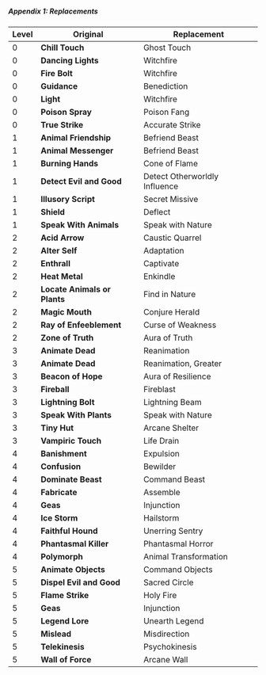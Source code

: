 ##### Appendix 1: Replacements

|Level	|Original	|Replacement|
|---|---|---|
|0	|**Chill Touch**	|Ghost Touch|
|0	|**Dancing Lights**	|Witchfire|
|0	|**Fire Bolt**	|Witchfire|
|0	|**Guidance**	|Benediction|
|0	|**Light**	|Witchfire|
|0	|**Poison Spray**	|Poison Fang|
|0	|**True Strike**	|Accurate Strike|
|1	|**Animal Friendship**	|Befriend Beast|
|1	|**Animal Messenger**	|Befriend Beast|
|1	|**Burning Hands**	|Cone of Flame|
|1	|**Detect Evil and Good**	|Detect Otherworldly Influence|
|1	|**Illusory Script**	|Secret Missive|
|1	|**Shield**	|Deflect|
|1	|**Speak With Animals**	|Speak with Nature|
|2	|**Acid Arrow**	|Caustic Quarrel|
|2	|**Alter Self**	|Adaptation|
|2	|**Enthrall**	|Captivate|
|2	|**Heat Metal**	|Enkindle|
|2	|**Locate Animals or Plants**	|Find in Nature|
|2	|**Magic Mouth**	|Conjure Herald|
|2	|**Ray of Enfeeblement**	|Curse of Weakness|
|2	|**Zone of Truth**	|Aura of Truth|
|3	|**Animate Dead**	|Reanimation|
|3	|**Animate Dead**	|Reanimation, Greater|
|3	|**Beacon of Hope**	|Aura of Resilience|
|3	|**Fireball**	|Fireblast|
|3	|**Lightning Bolt**	|Lightning Beam|
|3	|**Speak With Plants**	|Speak with Nature|
|3	|**Tiny Hut**	|Arcane Shelter|
|3	|**Vampiric Touch**	|Life Drain|
|4	|**Banishment**	|Expulsion|
|4	|**Confusion**	|Bewilder|
|4	|**Dominate Beast**	|Command Beast|
|4	|**Fabricate**	|Assemble|
|4	|**Geas**	|Injunction|
|4	|**Ice Storm**	|Hailstorm|
|4	|**Faithful Hound**	|Unerring Sentry|
|4	|**Phantasmal Killer**	|Phantasmal Horror|
|4	|**Polymorph**	|Animal Transformation|
|5	|**Animate Objects**	|Command Objects|
|5	|**Dispel Evil and Good**	|Sacred Circle|
|5	|**Flame Strike**	|Holy Fire|
|5	|**Geas**	|Injunction|
|5	|**Legend Lore**	|Unearth Legend|
|5	|**Mislead**	|Misdirection|
|5	|**Telekinesis**	|Psychokinesis|
|5	|**Wall of Force**	|Arcane Wall|
